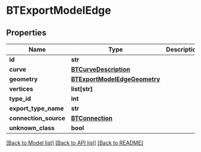 # BTExportModelEdge

## Properties
Name | Type | Description | Notes
------------ | ------------- | ------------- | -------------
**id** | **str** |  | [optional] 
**curve** | [**BTCurveDescription**](BTCurveDescription.md) |  | [optional] 
**geometry** | [**BTExportModelEdgeGeometry**](BTExportModelEdgeGeometry.md) |  | [optional] 
**vertices** | **list[str]** |  | [optional] 
**type_id** | **int** |  | [optional] 
**export_type_name** | **str** |  | [optional] 
**connection_source** | [**BTConnection**](BTConnection.md) |  | [optional] 
**unknown_class** | **bool** |  | [optional] 

[[Back to Model list]](../README.md#documentation-for-models) [[Back to API list]](../README.md#documentation-for-api-endpoints) [[Back to README]](../README.md)


